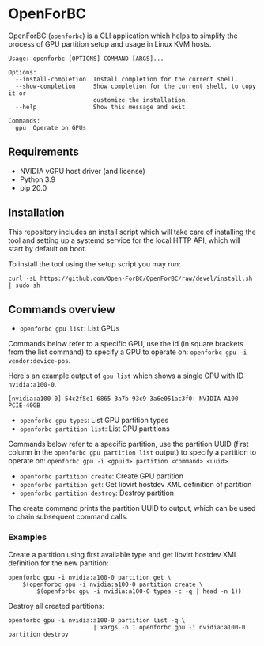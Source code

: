 # OpenForBC

OpenForBC (`openforbc`) is a CLI application which helps to simplify the process
of GPU partition setup and usage in Linux KVM hosts.

```
Usage: openforbc [OPTIONS] COMMAND [ARGS]...

Options:
  --install-completion  Install completion for the current shell.
  --show-completion     Show completion for the current shell, to copy it or
                        customize the installation.
  --help                Show this message and exit.

Commands:
  gpu  Operate on GPUs
```
## Requirements

- NVIDIA vGPU host driver (and license)
- Python 3.9
- pip 20.0

## Installation

This repository includes an install script which will take care of installing
the tool and setting up a systemd service for the local HTTP API, which will
start by default on boot.

To install the tool using the setup script you may run:

```shell
curl -sL https://github.com/Open-ForBC/OpenForBC/raw/devel/install.sh | sudo sh
```

## Commands overview


- `openforbc gpu list`: List GPUs

Commands below refer to a specific GPU, use the id (in square brackets from the
list command) to specify a GPU to operate on: `openforbc gpu -i
vendor:device-pos`.

Here's an example output of `gpu list` which shows a single GPU with ID
`nvidia:a100-0`.
```
[nvidia:a100-0] 54c2f5e1-6865-3a7b-93c9-3a6e051ac3f0: NVIDIA A100-PCIE-40GB
```

- `openforbc gpu types`: List GPU partition types
- `openforbc partition list`: List GPU partitions

Commands below refer to a specific partition, use the partition UUID (first
column in the `openforbc gpu partition list` output) to specify a partition to
operate on: `openforbc gpu -i <gpuid> partition <command> <uuid>`.

- `openforbc partition create`: Create GPU partition
- `openforbc partition get`: Get libvirt hostdev XML definition of partition
- `openforbc partition destroy`: Destroy partition

The create command prints the partition UUID to output, which can be used to
chain subsequent command calls.

### Examples

Create a partition using first available type and get libvirt hostdev XML
definition for the new partition:

```shell
openforbc gpu -i nvidia:a100-0 partition get \
    $(openforbc gpu -i nvidia:a100-0 partition create \
        $(openforbc gpu -i nvidia:a100-0 types -c -q | head -n 1))
```

Destroy all created partitions:

```shell
openforbc gpu -i nvidia:a100-0 partition list -q \
                        | xargs -n 1 openforbc gpu -i nvidia:a100-0 partition destroy
```
